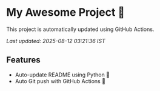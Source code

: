 # My Awesome Project 🚀

This project is automatically updated using GitHub Actions.

_Last updated: 2025-08-12 03:21:36 IST_

## Features
- Auto-update README using Python 🐍
- Auto Git push with GitHub Actions 🤖
